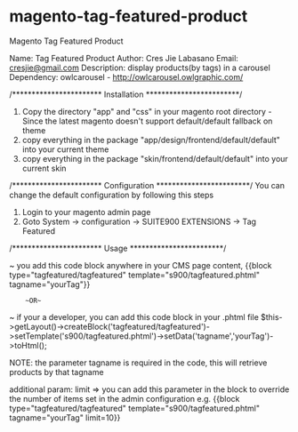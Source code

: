 # magento-tag-featured-product
Magento Tag Featured Product

Name: Tag Featured Product
Author: Cres Jie Labasano
Email:  cresjie@gmail.com
Description: display products(by tags) in a carousel
Dependency: owlcarousel - http://owlcarousel.owlgraphic.com/


/***********************
		Installation
************************/
1. Copy the directory "app" and "css" in your magento root directory
-Since the latest magento doesn't support default/default fallback on theme
2. copy everything in the package "app/design/frontend/default/default" into your current theme
3. copy everything in the package "skin/frontend/default/default" into your current skin


/***********************
		Configuration
************************/
 You can change the default configuration by following this steps

1. Login to your magento admin page
2. Goto System -> configuration -> SUITE900 EXTENSIONS -> Tag Featured


/***********************
		Usage
************************/

~ you add this code block anywhere in your CMS page content,
	{{block type="tagfeatured/tagfeatured" template="s900/tagfeatured.phtml" tagname="yourTag"}}

		~OR~
~ if your a developer, you can add this code block in your .phtml file
	$this->getLayout()->createBlock('tagfeatured/tagfeatured')->setTemplate('s900/tagfeatured.phtml')->setData('tagname','yourTag')->toHtml();

NOTE:
	the parameter tagname is required in the code, this will retrieve products by that tagname

additional param:
	limit => you can add this parameter in the block to override the number of items set in the admin configuration
			e.g. {{block type="tagfeatured/tagfeatured" template="s900/tagfeatured.phtml" tagname="yourTag" limit=10}}

